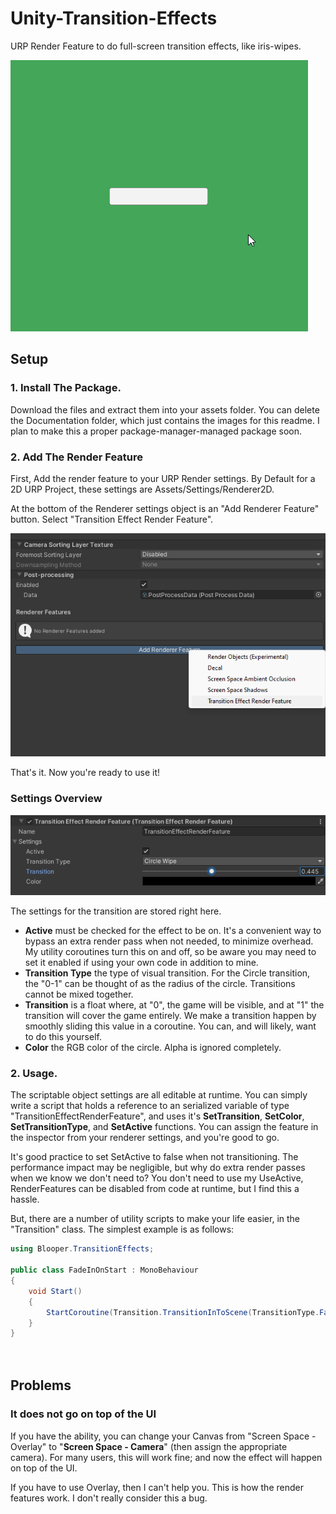 # Unity-Transition-Effects
URP Render Feature to do full-screen transition effects, like iris-wipes.

![Examples of the Transitions](/Documentation/transitionEffect.gif)

## Setup

### 1. Install The Package.

Download the files and extract them into your assets folder.
You can delete the Documentation folder, which just contains the images for this readme.
I plan to make this a proper package-manager-managed package soon.

### 2. Add The Render Feature

First, Add the render feature to your URP Render settings. By Default for a 2D URP Project, these settings are Assets/Settings/Renderer2D.

At the bottom of the Renderer settings object is an "Add Renderer Feature" button. Select "Transition Effect Render Feature".

![](./Documentation/addRenderFeature.png)

That's it. Now you're ready to use it!

### Settings Overview

![Settings of the Render Feature](./Documentation/settings.png)

The settings for the transition are stored right here.
- **Active** must be checked for the effect to be on. It's a convenient way to bypass an extra render pass when not needed, to minimize overhead. My utility coroutines turn this on and off, so be aware you may need to set it enabled if using your own code in addition to mine.
- **Transition Type** the type of visual transition. For the Circle transition, the "0-1" can be thought of as the radius of the circle. Transitions cannot be mixed together.
- **Transition** is a float where, at "0", the game will be visible, and at "1" the transition will cover the game entirely. We make a transition happen by smoothly sliding this value in a coroutine.
You can, and will likely, want to do this yourself.
- **Color** the RGB color of the circle. Alpha is ignored completely.

### 2. Usage.
The scriptable object settings are all editable at runtime. You can simply write a script that holds a reference to an serialized variable of type "TransitionEffectRenderFeature", and uses it's **SetTransition**, **SetColor**, **SetTransitionType**, and **SetActive** functions. You can assign the feature in the inspector from your renderer settings, and you're good to go. 

It's good practice to set SetActive to false when not transitioning. The performance impact may be negligible, but why do extra render passes when we know we don't need to? You don't need to use my UseActive, RenderFeatures can be disabled from code at runtime, but I find this a hassle.

But, there are a number of utility scripts to make your life easier, in the "Transition" class. The simplest example is as follows:

```c#
using Blooper.TransitionEffects;

public class FadeInOnStart : MonoBehaviour
{
    void Start()
    {
        StartCoroutine(Transition.TransitionInToScene(TransitionType.Fade,0.1f, 0.85f, Color.black));
    }
}
  
   
```

## Problems

### It does not go on top of the UI

If you have the ability, you can change your Canvas from "Screen Space - Overlay" to "**Screen Space - Camera**" (then assign the appropriate camera). For many users, this will work fine; and now the effect will happen on top of the UI.

If you have to use Overlay, then I can't help you. This is how the render features work. I don't really consider this a bug.

 